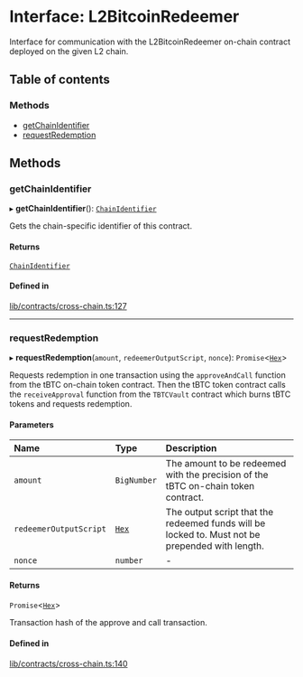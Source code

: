 # Interface: L2BitcoinRedeemer

Interface for communication with the L2BitcoinRedeemer on-chain contract
deployed on the given L2 chain.

## Table of contents

### Methods

- [getChainIdentifier](L2BitcoinRedeemer.md#getchainidentifier)
- [requestRedemption](L2BitcoinRedeemer.md#requestredemption)

## Methods

### getChainIdentifier

▸ **getChainIdentifier**(): [`ChainIdentifier`](ChainIdentifier.md)

Gets the chain-specific identifier of this contract.

#### Returns

[`ChainIdentifier`](ChainIdentifier.md)

#### Defined in

[lib/contracts/cross-chain.ts:127](https://github.com/threshold-network/tbtc-v2/blob/ntt-typescript/typescript/src/lib/contracts/cross-chain.ts#L127)

___

### requestRedemption

▸ **requestRedemption**(`amount`, `redeemerOutputScript`, `nonce`): `Promise`\<[`Hex`](../classes/Hex.md)\>

Requests redemption in one transaction using the `approveAndCall` function
from the tBTC on-chain token contract. Then the tBTC token contract calls
the `receiveApproval` function from the `TBTCVault` contract which burns
tBTC tokens and requests redemption.

#### Parameters

| Name | Type | Description |
| :------ | :------ | :------ |
| `amount` | `BigNumber` | The amount to be redeemed with the precision of the tBTC on-chain token contract. |
| `redeemerOutputScript` | [`Hex`](../classes/Hex.md) | The output script that the redeemed funds will be locked to. Must not be prepended with length. |
| `nonce` | `number` | - |

#### Returns

`Promise`\<[`Hex`](../classes/Hex.md)\>

Transaction hash of the approve and call transaction.

#### Defined in

[lib/contracts/cross-chain.ts:140](https://github.com/threshold-network/tbtc-v2/blob/ntt-typescript/typescript/src/lib/contracts/cross-chain.ts#L140)
